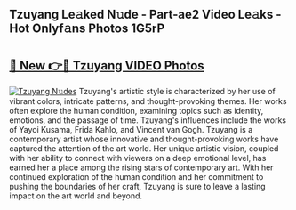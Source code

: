## Tzuyang Le𝚊ked N𝚞de - Part-ae2 Video Le𝚊ks - Hot Onlyf𝚊ns Photos 1G5rP

# <h2><a href="http://ab90565.deff.icu/?id=Tzuyang">🔗 New 👉🔴 Tzuyang VIDEO Photos</a></h2>

[![Tzuyang N𝚞des](https://i.imgur.com/rIISA9y.gif)](http://ab90565.deff.icu/?id=Tzuyang)
Tzuyang's artistic style is characterized by her use of vibrant colors, intricate patterns, and thought-provoking themes. Her works often explore the human condition, examining topics such as identity, emotions, and the passage of time. Tzuyang's influences include the works of Yayoi Kusama, Frida Kahlo, and Vincent van Gogh. Tzuyang is a contemporary artist whose innovative and thought-provoking works have captured the attention of the art world. Her unique artistic vision, coupled with her ability to connect with viewers on a deep emotional level, has earned her a place among the rising stars of contemporary art. With her continued exploration of the human condition and her commitment to pushing the boundaries of her craft, Tzuyang is sure to leave a lasting impact on the art world and beyond.
